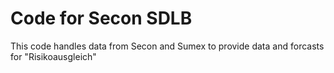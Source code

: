 # Code for Secon SDLB 
This code handles data from Secon and Sumex to provide data and forcasts for "Risikoausgleich"
